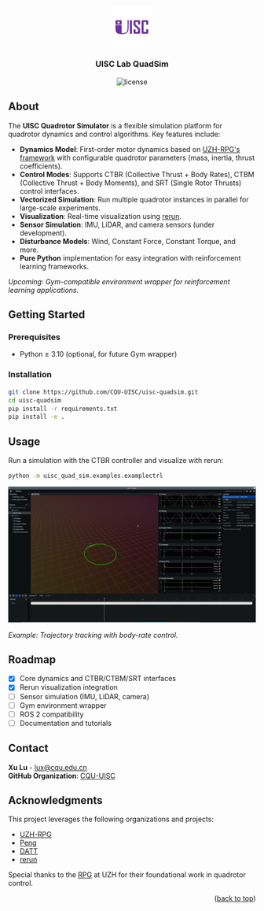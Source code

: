 <a id="readme-top"></a>
<!-- PROJECT LOGO -->
<br />
<div align="center">
  <a href="https://github.com/CQU-UISC/px4ctrl_client">
    <img src="images/logo.png" alt="Logo" width="80" height="80">
  </a>
  <h3 align="center">UISC Lab QuadSim</h3>
  <img align="center" src=https://img.shields.io/badge/license-GPL--3.0-blue  alt="license"/>
</div>

<!-- ABOUT -->
## About

The **UISC Quadrotor Simulator** is a flexible simulation platform for quadrotor dynamics and control algorithms. Key features include:

- **Dynamics Model**: First-order motor dynamics based on [UZH-RPG's framework](https://github.com/uzh-rpg) with configurable quadrotor parameters (mass, inertia, thrust coefficients).
- **Control Modes**: Supports CTBR (Collective Thrust + Body Rates), CTBM (Collective Thrust + Body Moments), and SRT (Single Rotor Thrusts) control interfaces.
- **Vectorized Simulation**: Run multiple quadrotor instances in parallel for large-scale experiments.
- **Visualization**: Real-time visualization using [rerun](https://github.com/rerun-io/rerun).
- **Sensor Simulation**: IMU, LiDAR, and camera sensors (under development).
- **Disturbance Models**: Wind, Constant Force, Constant Torque, and more.
- **Pure Python** implementation for easy integration with reinforcement learning frameworks.


*Upcoming: Gym-compatible environment wrapper for reinforcement learning applications.*

<!-- GETTING STARTED -->
## Getting Started

### Prerequisites
- Python ≥ 3.10 (optional, for future Gym wrapper)

### Installation

   ```bash
   git clone https://github.com/CQU-UISC/uisc-quadsim.git
   cd uisc-quadsim
   pip install -r requirements.txt
   pip install -e .
   ```

<!-- USAGE EXAMPLES -->
## Usage

Run a simulation with the CTBR controller and visualize with rerun:
```bash
python -m uisc_quad_sim.examples.examplectrl
```

![Quadrotor Simulation Demo](images/vis.png)

*Example: Trajectory tracking with body-rate control.*

<!-- ROADMAP -->
## Roadmap

- [x] Core dynamics and CTBR/CTBM/SRT interfaces
- [x] Rerun visualization integration
- [ ] Sensor simulation (IMU, LiDAR, camera)
- [ ] Gym environment wrapper
- [ ] ROS 2 compatibility
- [ ] Documentation and tutorials

<!-- CONTACT -->
## Contact

**Xu Lu** - [lux@cqu.edu.cn](mailto:lux@cqu.edu.cn)   
**GitHub Organization**: [CQU-UISC](https://github.com/CQU-UISC)

<!-- ACKNOWLEDGMENTS -->
## Acknowledgments

This project leverages the following organizations and projects:
- [UZH-RPG](https://github.com/uzh-rpg)
- [Peng](https://github.com/makeecat/Peng)
- [DATT](https://github.com/KevinHuang8/DATT)
- [rerun](https://github.com/rerun-io/rerun)

Special thanks to the [RPG](https://rpg.ifi.uzh.ch/) at UZH for their foundational work in quadrotor control.

<p align="right">(<a href="#readme-top">back to top</a>)</p>